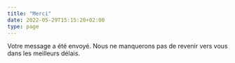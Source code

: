 ```yaml
---
title: "Merci"
date: 2022-05-29T15:15:20+02:00
type: page
---
```


Votre message a été envoyé. Nous ne manquerons pas de revenir vers vous dans les meilleurs délais.
